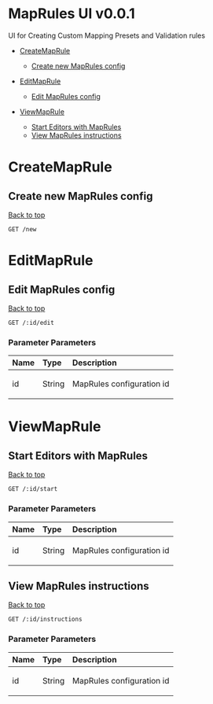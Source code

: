 <a name="top"></a>
# MapRules UI v0.0.1

UI for Creating Custom Mapping Presets and Validation rules

- [CreateMapRule](#createmaprule)
	- [Create new MapRules config](#create-new-maprules-config)
	
- [EditMapRule](#editmaprule)
	- [Edit MapRules config](#edit-maprules-config)
	
- [ViewMapRule](#viewmaprule)
	- [Start Editors with MapRules](#start-editors-with-maprules)
	- [View MapRules instructions](#view-maprules-instructions)
	


# <a name='createmaprule'></a> CreateMapRule

## <a name='create-new-maprules-config'></a> Create new MapRules config
[Back to top](#top)



	GET /new







# <a name='editmaprule'></a> EditMapRule

## <a name='edit-maprules-config'></a> Edit MapRules config
[Back to top](#top)



	GET /:id/edit





### Parameter Parameters

| Name     | Type       | Description                           |
|:---------|:-----------|:--------------------------------------|
|  id | String | <p>MapRules configuration id</p>|




# <a name='viewmaprule'></a> ViewMapRule

## <a name='start-editors-with-maprules'></a> Start Editors with MapRules
[Back to top](#top)



	GET /:id/start





### Parameter Parameters

| Name     | Type       | Description                           |
|:---------|:-----------|:--------------------------------------|
|  id | String | <p>MapRules configuration id</p>|




## <a name='view-maprules-instructions'></a> View MapRules instructions
[Back to top](#top)



	GET /:id/instructions





### Parameter Parameters

| Name     | Type       | Description                           |
|:---------|:-----------|:--------------------------------------|
|  id | String | <p>MapRules configuration id</p>|




